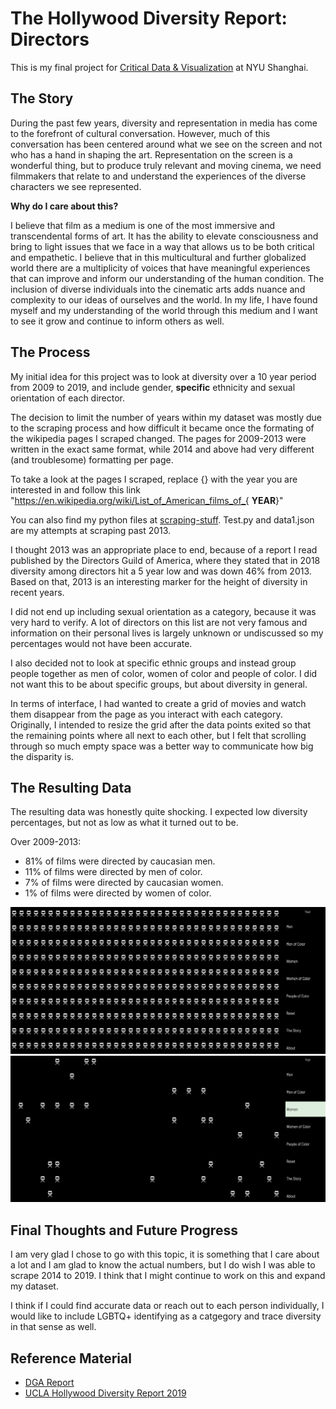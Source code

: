 # The Hollywood Diversity Report: Directors

This is my final project for [Critical Data & Visualization](https://github.com/leoneckert/cdv-fall19) at NYU Shanghai.  


## The Story

During the past few years, diversity and representation in media has come to the forefront of cultural conversation. However, much of this conversation has been centered around what we see on the screen and not who has a hand in shaping the art. Representation on the screen is a wonderful thing, but to produce truly relevant and moving cinema, we need filmmakers that relate to and understand the experiences of the diverse characters we see represented.

**Why do I care about this?**

I believe that film as a medium is one of the most immersive and transcendental forms of art. It has the ability to elevate consciousness and bring to light issues that we face in a way that allows us to be both critical and empathetic. I believe that in this multicultural and further globalized world there are a multiplicity of voices that have meaningful experiences that can improve and inform our understanding of the human condition. The inclusion of diverse individuals into the cinematic arts adds nuance and complexity to our ideas of ourselves and the world. In my life, I have found myself and my understanding of the world through this medium and I want to see it grow and continue to inform others as well.

## The Process

My initial idea for this project was to look at diversity over a 10 year period from 2009 to 2019, and include gender, **specific** ethnicity and sexual orientation of each director. 

The decision to limit the number of years within my dataset was mostly due to the scraping process and how difficult it became once the formating of the wikipedia pages I scraped changed. The pages for 2009-2013 were written in the exact same format, while 2014 and above had very different (and troublesome) formatting per page. 

To take a look at the pages I scraped, replace {} with the year you are interested in and follow this link "https://en.wikipedia.org/wiki/List_of_American_films_of_{ **YEAR**}"

You can also find my python files at [scraping-stuff](https://github.com/saraaahh63/The-Hollywood-Diversity-Report/tree/main/scraping-stuff). Test.py and data1.json are my attempts at scraping past 2013.

I thought 2013 was an appropriate place to end, because of a report I read published by the Directors Guild of America, where they stated that in 2018 diversity among directors hit a 5 year low and was down 46% from 2013. Based on that, 2013 is an interesting marker for the height of diversity in recent years.

I did not end up including sexual orientation as a category, because it was very hard to verify. A lot of directors on this list are not very famous and information on their personal lives is largely unknown or undiscussed so my percentages would not have been accurate.

I also decided not to look at specific ethnic groups and instead group people together as men of color, women of color and people of color. I did not want this to be about specific groups, but about diversity in general.

In terms of interface, I had wanted to create a grid of movies and watch them disappear from the page as you interact with each category. Originally, I intended to resize the grid after the data points exited so that the remaining points where all next to each other, but I felt that scrolling through so much empty space was a better way to communicate how big the disparity is.

## The Resulting Data

The resulting data was honestly quite shocking. I expected low diversity percentages, but not as low as what it turned out to be. 

Over 2009-2013:
- 81% of films were directed by caucasian men.
- 11% of films were directed by men of color.
- 7% of films were directed by caucasian women.
- 1% of films were directed by women of color.

![alt test](images/1.png)
![alt test](images/2.png)


## Final Thoughts and Future Progress

I am very glad I chose to go with this topic, it is something that I care about a lot and I am glad to know the actual numbers, but I do wish I was able to scrape 2014 to 2019. I think that I might continue to work on this and expand my dataset.

I think if I could find accurate data or reach out to each person individually, I would like to include LGBTQ+ identifying as a catgegory and trace diversity in that sense as well.

## Reference Material
- [DGA Report](https://www.dga.org/The-Guild/Diversity/Industry-Reports.aspx)
- [UCLA Hollywood Diversity Report 2019](https://socialsciences.ucla.edu/hollywood-diversity-report-2019/)
